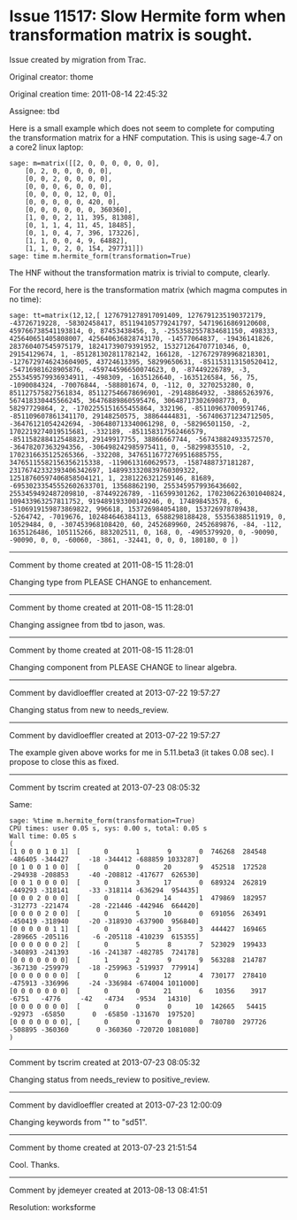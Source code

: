 # Issue 11517: Slow Hermite form when transformation matrix is sought.

Issue created by migration from Trac.

Original creator: thome

Original creation time: 2011-08-14 22:45:32

Assignee: tbd

Here is a small example which does not seem to complete for computing the transformation matrix for a HNF computation. This is using sage-4.7 on a core2 linux laptop:


```
sage: m=matrix([[2, 0, 0, 0, 0, 0, 0],
    [0, 2, 0, 0, 0, 0, 0],
    [0, 0, 2, 0, 0, 0, 0],
    [0, 0, 0, 6, 0, 0, 0],
    [0, 0, 0, 0, 12, 0, 0],
    [0, 0, 0, 0, 0, 420, 0],
    [0, 0, 0, 0, 0, 0, 360360],
    [1, 0, 0, 2, 11, 395, 81308],
    [0, 1, 1, 4, 11, 45, 18485],
    [0, 1, 0, 4, 7, 396, 173226],
    [1, 1, 0, 0, 4, 9, 64882],
    [1, 1, 0, 2, 0, 154, 297731]])
sage: time m.hermite_form(transformation=True)
```


The HNF without the transformation matrix is trivial to compute, clearly.

For the record, here is the transformation matrix (which magma computes in no time):


```
sage: tt=matrix(12,12,[ 1276791278917091409, 1276791235190372179, -43726719228, -58302458417, 851194105779241797, 54719616869120608, 459766738541193814, 0, 87453438456, 3, -2553582557834681150, 498333, 425640651405808007, 425640636828743170, -14577064837, -19436141826, 283760407545975179, 18241739079391952, 153271264707710346, 0, 29154129674, 1, -851281302811782142, 166128, -1276729789968218301, -1276729746243604905, 43724613395, 58299650631, -851153113150520412, -54716981628905876, -459744596650074623, 0, -87449226789, -3, 2553459579936934911, -498309, -1635126640, -1635126584, 56, 75, -1090084324, -70076844, -588801674, 0, -112, 0, 3270253280, 0, 851127575827561834, 851127546678696901, -29148864932, -38865263976, 567418330445566245, 36476889860595476, 306487173026908773, 0, 58297729864, 2, -1702255151655455864, 332196, -851109637009591746, -851109607861341170, 29148250575, 38864444831, -567406371234712505, -36476121054242694, -306480713340061298, 0, -58296501150, -2, 1702219274019515681, -332189, -851158317562466579, -851158288412548823, 29149917755, 38866667744, -567438824933572570, -36478207363294356, -306498242985975411, 0, -58299835510, -2, 1702316635125265366, -332208, 34765116772769516885755, 34765115582156356215338, -1190613160629573, -1587488737181287, 23176742332393406342697, 1489933320839760309322, 12518760597406858504121, 1, 2381226321259146, 81689, -69530233545552602633701, 13568862190, 2553459579936436602, 2553459492487209810, -87449226789, -116599301262, 1702306226301040824, 109433963257811752, 919489193300149246, 0, 174898453578, 6, -5106919159873869822, 996618, 153726984054180, 153726978789438, -5264742, -7019676, 102484646384113, 6588298188428, 55356388511919, 0, 10529484, 0, -307453968108420, 60, 2452689960, 2452689876, -84, -112, 1635126486, 105115266, 883202511, 0, 168, 0, -4905379920, 0, -90090, -90090, 0, 0, -60060, -3861, -32441, 0, 0, 0, 180180, 0 ])
```



---

Comment by thome created at 2011-08-15 11:28:01

Changing type from PLEASE CHANGE to enhancement.


---

Comment by thome created at 2011-08-15 11:28:01

Changing assignee from tbd to jason, was.


---

Comment by thome created at 2011-08-15 11:28:01

Changing component from PLEASE CHANGE to linear algebra.


---

Comment by davidloeffler created at 2013-07-22 19:57:27

Changing status from new to needs_review.


---

Comment by davidloeffler created at 2013-07-22 19:57:27

The example given above works for me in 5.11.beta3 (it takes 0.08 sec). I propose to close this as fixed.


---

Comment by tscrim created at 2013-07-23 08:05:32

Same:

```
sage: %time m.hermite_form(transformation=True)     
CPU times: user 0.05 s, sys: 0.00 s, total: 0.05 s
Wall time: 0.05 s
(
[1 0 0 0 1 0 1]  [      0       1       9       0  746268  284548 -486405 -344427     -18 -344412 -688859 1033287]
[0 1 0 0 1 0 0]  [      0       0      20       9  452518  172528 -294938 -208853     -40 -208812 -417677  626530]
[0 0 1 0 0 0 0]  [      0       3      17       0  689324  262819 -449293 -318141     -33 -318114 -636294  954435]
[0 0 0 2 0 0 0]  [      0       0      14       1  479869  182957 -312773 -221474     -28 -221446 -442946  664420]
[0 0 0 0 2 0 0]  [      0       5      10       0  691056  263491 -450419 -318940     -20 -318930 -637900  956840]
[0 0 0 0 0 1 1]  [      0       4       3       3  444427  169465 -289665 -205116      -6 -205118 -410239  615355]
[0 0 0 0 0 0 2]  [      0       5       8       7  523029  199433 -340893 -241393     -16 -241387 -482785  724178]
[0 0 0 0 0 0 0]  [      1       2       9       9  563288  214787 -367130 -259979     -18 -259963 -519937  779914]
[0 0 0 0 0 0 0]  [      0       6      12       4  730177  278410 -475913 -336996     -24 -336984 -674004 1011000]
[0 0 0 0 0 0 0]  [      0       0      21       6   10356    3917   -6751   -4776     -42   -4734   -9534   14310]
[0 0 0 0 0 0 0]  [      0       0       0      10  142665   54415  -92973  -65850       0  -65850 -131670  197520]
[0 0 0 0 0 0 0], [      0       0       0       0  780780  297726 -508895 -360360       0 -360360 -720720 1081080]
)
```



---

Comment by tscrim created at 2013-07-23 08:05:32

Changing status from needs_review to positive_review.


---

Comment by davidloeffler created at 2013-07-23 12:00:09

Changing keywords from "" to "sd51".


---

Comment by thome created at 2013-07-23 21:51:54

Cool. Thanks.


---

Comment by jdemeyer created at 2013-08-13 08:41:51

Resolution: worksforme

